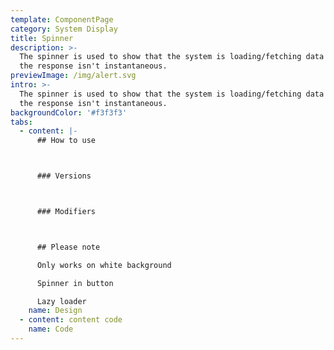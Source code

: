 ```yaml
---
template: ComponentPage
category: System Display
title: Spinner
description: >-
  The spinner is used to show that the system is loading/fetching data and that
  the response isn't instantaneous.
previewImage: /img/alert.svg
intro: >-
  The spinner is used to show that the system is loading/fetching data and that
  the response isn't instantaneous.
backgroundColor: '#f3f3f3'
tabs:
  - content: |-
      ## How to use



      ### Versions



      ### Modifiers



      ## Please note

      Only works on white background

      Spinner in button

      Lazy loader
    name: Design
  - content: content code
    name: Code
---
```


